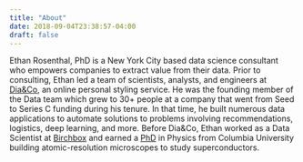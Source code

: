 ```yaml
---
title: "About"
date: 2018-09-04T23:38:57-04:00
draft: false
---
```


Ethan Rosenthal, PhD is a New York City based data science consultant who empowers companies to extract value from their data. Prior to consulting, Ethan led a team of scientists, analysts, and engineers at [Dia&Co](https://www.dia.com/), an online personal styling service. He was the founding member of the Data team which grew to 30+ people at a company that went from Seed to Series C funding during his tenure. In that time, he built numerous data applications to automate solutions to problems involving recommendations, logistics, deep learning, and more. Before Dia&Co, Ethan worked as a Data Scientist at [Birchbox](https://www.birchbox.com/) and earned a [PhD](https://physics.ethanrosenthal.com/) in Physics from Columbia University building atomic-resolution microscopes to study superconductors.
